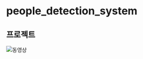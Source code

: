 # people_detection_system

## 프로젝트

![동영상](https://github.com/pica-sso/people_detection_system/assets/89729297/57075fbe-1379-46e9-a1e2-fe8c9e21b758)

